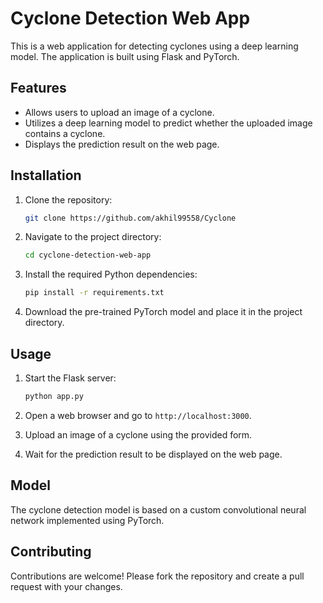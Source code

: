 # Cyclone Detection Web App

This is a web application for detecting cyclones using a deep learning model. The application is built using Flask and PyTorch.

## Features

- Allows users to upload an image of a cyclone.
- Utilizes a deep learning model to predict whether the uploaded image contains a cyclone.
- Displays the prediction result on the web page.

## Installation

1. Clone the repository:

    ```bash
    git clone https://github.com/akhil99558/Cyclone
    ```

2. Navigate to the project directory:

    ```bash
    cd cyclone-detection-web-app
    ```

3. Install the required Python dependencies:

    ```bash
    pip install -r requirements.txt
    ```

4. Download the pre-trained PyTorch model and place it in the project directory.

## Usage

1. Start the Flask server:

    ```bash
    python app.py
    ```

2. Open a web browser and go to `http://localhost:3000`.

3. Upload an image of a cyclone using the provided form.

4. Wait for the prediction result to be displayed on the web page.

## Model

The cyclone detection model is based on a custom convolutional neural network implemented using PyTorch.

## Contributing

Contributions are welcome! Please fork the repository and create a pull request with your changes.

